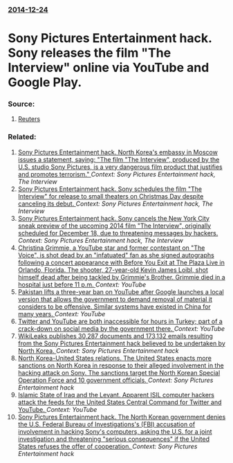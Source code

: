 ### [2014-12-24](/news/2014/12/24/index.md)

# Sony Pictures Entertainment hack. Sony releases the film "The Interview" online via YouTube and Google Play. 




### Source:

1. [Reuters](http://www.reuters.com/article/2014/12/24/us-northkorea-cybersecurity-youtube-idUSKBN0K210520141224)

### Related:

1. [Sony Pictures Entertainment hack. North Korea's embassy in Moscow issues a statement, saying: "The film "The Interview", produced by the U.S. studio Sony Pictures, is a very dangerous film product that justifies and promotes terrorism." ](/news/2014/12/26/sony-pictures-entertainment-hack-north-korea-s-embassy-in-moscow-issues-a-statement-saying-the-film-the-interview-produced-by-the-u-s.md) _Context: Sony Pictures Entertainment hack, The Interview_
2. [Sony Pictures Entertainment hack. Sony schedules the film "The Interview" for release to small theaters on Christmas Day despite canceling its debut. ](/news/2014/12/23/sony-pictures-entertainment-hack-sony-schedules-the-film-the-interview-for-release-to-small-theaters-on-christmas-day-despite-canceling-i.md) _Context: Sony Pictures Entertainment hack, The Interview_
3. [Sony Pictures Entertainment hack. Sony cancels the New York City sneak preview of the upcoming 2014 film "The Interview", originally scheduled for December 18, due to threatening messages by hackers. ](/news/2014/12/17/sony-pictures-entertainment-hack-sony-cancels-the-new-york-city-sneak-preview-of-the-upcoming-2014-film-the-interview-originally-schedul.md) _Context: Sony Pictures Entertainment hack, The Interview_
4. [Christina Grimmie, a YouTube star and former contestant on "The Voice", is shot dead by an "infatuated" fan as she signed autographs following a concert appearance with Before You Exit at The Plaza Live in Orlando, Florida. The shooter, 27-year-old Kevin James Loibl, shot himself dead after being tackled by Grimmie's Brother. Grimmie died in a hospital just before 11 p.m. ](/news/2016/06/10/christina-grimmie-a-youtube-star-and-former-contestant-on-the-voice-is-shot-dead-by-an-infatuated-fan-as-she-signed-autographs-followi.md) _Context: YouTube_
5. [Pakistan lifts a three-year ban on YouTube after Google launches a local version that allows the government to demand removal of material it considers to be offensive. Similar systems have existed in China for many years. ](/news/2016/01/19/pakistan-lifts-a-three-year-ban-on-youtube-after-google-launches-a-local-version-that-allows-the-government-to-demand-removal-of-material-it.md) _Context: YouTube_
6. [Twitter and YouTube are both inaccessible for hours in Turkey; part of a crack-down on social media by the government there. ](/news/2015/04/6/twitter-and-youtube-are-both-inaccessible-for-hours-in-turkey-part-of-a-crack-down-on-social-media-by-the-government-there.md) _Context: YouTube_
7. [WikiLeaks publishes 30,287 documents and 173,132 emails resulting from the Sony Pictures Entertainment hack believed to be undertaken by North Korea. ](/news/2015/04/16/wikileaks-publishes-30-287-documents-and-173-132-emails-resulting-from-the-sony-pictures-entertainment-hack-believed-to-be-undertaken-by-nor.md) _Context: Sony Pictures Entertainment hack_
8. [North Korea-United States relations. The United States enacts more sanctions on North Korea in response to their alleged involvement in the hacking attack on Sony. The sanctions target the North Korean Special Operation Force and 10 government officials. ](/news/2015/01/2/north-korea-united-states-relations-the-united-states-enacts-more-sanctions-on-north-korea-in-response-to-their-alleged-involvement-in-th.md) _Context: Sony Pictures Entertainment hack_
9. [Islamic State of Iraq and the Levant. Apparent ISIL computer hackers attack the feeds for the United States Central Command for Twitter and YouTube. ](/news/2015/01/12/islamic-state-of-iraq-and-the-levant-apparent-isil-computer-hackers-attack-the-feeds-for-the-united-states-central-command-for-twitter-and.md) _Context: YouTube_
10. [Sony Pictures Entertainment hack. The North Korean government denies the U.S. Federal Bureau of Investigations's (FBI) accusation of involvement in hacking Sony's computers, asking the U.S. for a joint investigation and threatening "serious consequences" if the United States refuses the offer of cooperation. ](/news/2014/12/20/sony-pictures-entertainment-hack-the-north-korean-government-denies-the-u-s-federal-bureau-of-investigations-s-fbi-accusation-of-involve.md) _Context: Sony Pictures Entertainment hack_
